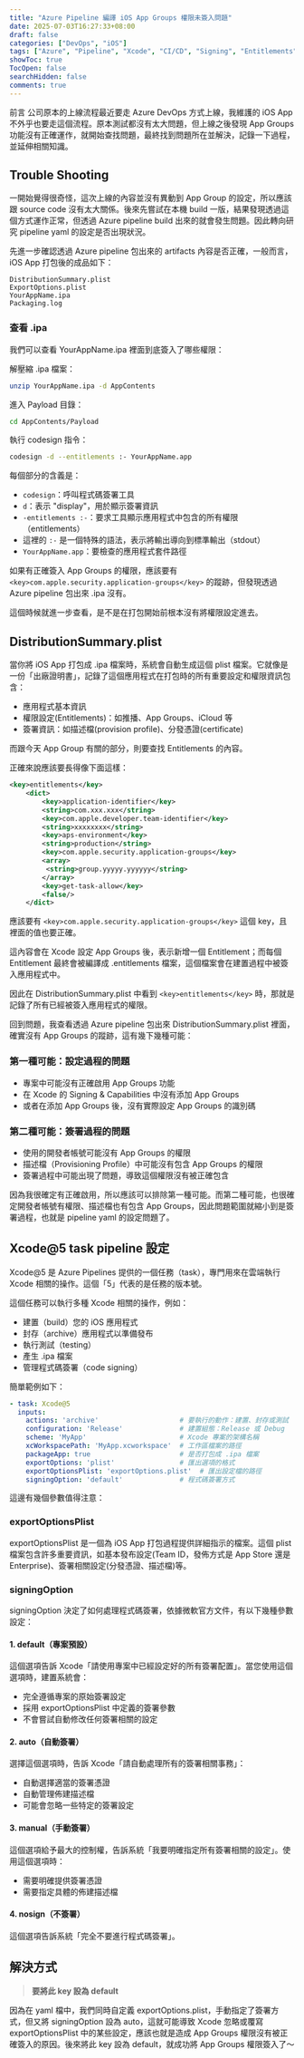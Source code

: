 ```yaml
---
title: "Azure Pipeline 編譯 iOS App Groups 權限未簽入問題"
date: 2025-07-03T16:27:33+08:00
draft: false
categories: ["DevOps", "iOS"]
tags: ["Azure", "Pipeline", "Xcode", "CI/CD", "Signing", "Entitlements"]
showToc: true
TocOpen: false
searchHidden: false
comments: true
---
```


前言
公司原本的上線流程最近要走 Azure DevOps 方式上線，我維護的 iOS App 不外乎也要走這個流程。原本測試都沒有太大問題，但上線之後發現 App Groups 功能沒有正確運作，就開始查找問題，最終找到問題所在並解決，記錄一下過程，並延伸相關知識。

## Trouble Shooting

一開始覺得很奇怪，這次上線的內容並沒有異動到 App Group 的設定，所以應該跟 source code 沒有太大關係。後來先嘗試在本機 build 一版，結果發現透過這個方式運作正常，但透過 Azure pipeline build 出來的就會發生問題。因此轉向研究 pipeline yaml 的設定是否出現狀況。

先進一步確認透過 Azure pipeline 包出來的 artifacts 內容是否正確，一般而言，iOS App 打包後的成品如下：

```
DistributionSummary.plist
ExportOptions.plist
YourAppName.ipa
Packaging.log
```

### 查看 .ipa

我們可以查看 YourAppName.ipa 裡面到底簽入了哪些權限：

解壓縮 .ipa 檔案：
```sh
unzip YourAppName.ipa -d AppContents
```

進入 Payload 目錄：
```sh
cd AppContents/Payload
```

執行 codesign 指令：
```sh
codesign -d --entitlements :- YourAppName.app
```

每個部分的含義是：
- `codesign`：呼叫程式碼簽署工具
- `d`：表示 "display"，用於顯示簽署資訊
- `-entitlements :-`：要求工具顯示應用程式中包含的所有權限（entitlements）
- 這裡的 `:-` 是一個特殊的語法，表示將輸出導向到標準輸出（stdout）
- `YourAppName.app`：要檢查的應用程式套件路徑

如果有正確簽入 App Groups 的權限，應該要有 `<key>com.apple.security.application-groups</key>` 的蹤跡，但發現透過 Azure pipeline 包出來 .ipa 沒有。

這個時候就進一步查看，是不是在打包開始前根本沒有將權限設定進去。

## DistributionSummary.plist

當你將 iOS App 打包成 .ipa 檔案時，系統會自動生成這個 plist 檔案。它就像是一份「出廠證明書」，記錄了這個應用程式在打包時的所有重要設定和權限資訊包含：
- 應用程式基本資訊
- 權限設定(Entitlements)：如推播、App Groups、iCloud 等
- 簽署資訊：如描述檔(provision profile)、分發憑證(certificate)

而跟今天 App Group 有關的部分，則要查找 Entitlements 的內容。

正確來說應該要長得像下面這樣：

```xml
<key>entitlements</key>
    <dict>
        <key>application-identifier</key>
        <string>com.xxx.xxx</string>
        <key>com.apple.developer.team-identifier</key>
        <string>xxxxxxxx</string>
        <key>aps-environment</key>
        <string>production</string>
        <key>com.apple.security.application-groups</key>
        <array>
         <string>group.yyyyy.yyyyyy</string>
        </array>
        <key>get-task-allow</key>
        <false/>
    </dict>
```

應該要有 `<key>com.apple.security.application-groups</key>` 這個 key，且裡面的值也要正確。

這內容會在 Xcode 設定 App Groups 後，表示新增一個 Entitlement；而每個 Entitlement 最終會被編譯成 .entitlements 檔案，這個檔案會在建置過程中被簽入應用程式中。

因此在 DistributionSummary.plist 中看到 `<key>entitlements</key>` 時，那就是記錄了所有已經被簽入應用程式的權限。

回到問題，我查看透過 Azure pipeline 包出來 DistributionSummary.plist 裡面，確實沒有 App Groups 的蹤跡，這有幾下幾種可能：

### 第一種可能：設定過程的問題
- 專案中可能沒有正確啟用 App Groups 功能
- 在 Xcode 的 Signing & Capabilities 中沒有添加 App Groups
- 或者在添加 App Groups 後，沒有實際設定 App Groups 的識別碼

### 第二種可能：簽署過程的問題
- 使用的開發者帳號可能沒有 App Groups 的權限
- 描述檔（Provisioning Profile）中可能沒有包含 App Groups 的權限
- 簽署過程中可能出現了問題，導致這個權限沒有被正確包含

因為我很確定有正確啟用，所以應該可以排除第一種可能。而第二種可能，也很確定開發者帳號有權限、描述檔也有包含 App Groups，因此問題範圍就縮小到是簽署過程，也就是 pipeline yaml 的設定問題了。

## Xcode@5 task pipeline 設定

Xcode@5 是 Azure Pipelines 提供的一個任務（task），專門用來在雲端執行 Xcode 相關的操作。這個「5」代表的是任務的版本號。

這個任務可以執行多種 Xcode 相關的操作，例如：
- 建置（build）您的 iOS 應用程式
- 封存（archive）應用程式以準備發布
- 執行測試（testing）
- 產生 .ipa 檔案
- 管理程式碼簽署（code signing）

簡單範例如下：

```yaml
- task: Xcode@5
  inputs:
    actions: 'archive'                    # 要執行的動作：建置、封存或測試
    configuration: 'Release'              # 建置組態：Release 或 Debug
    scheme: 'MyApp'                       # Xcode 專案的架構名稱
    xcWorkspacePath: 'MyApp.xcworkspace'  # 工作區檔案的路徑
    packageApp: true                      # 是否打包成 .ipa 檔案
    exportOptions: 'plist'                # 匯出選項的格式
    exportOptionsPlist: 'exportOptions.plist'  # 匯出設定檔的路徑
    signingOption: 'default'              # 程式碼簽署方式
```

這邊有幾個參數值得注意：

### exportOptionsPlist
exportOptionsPlist 是一個為 iOS App 打包過程提供詳細指示的檔案。這個 plist 檔案包含許多重要資訊，如基本發布設定(Team ID，發佈方式是 App Store 還是 Enterprise)、簽署相關設定(分發憑證、描述檔)等。

### signingOption
signingOption 決定了如何處理程式碼簽署，依據微軟官方文件，有以下幾種參數設定：

#### 1. default（專案預設）
這個選項告訴 Xcode「請使用專案中已經設定好的所有簽署配置」。當您使用這個選項時，建置系統會：
- 完全遵循專案的原始簽署設定
- 採用 exportOptionsPlist 中定義的簽署參數
- 不會嘗試自動修改任何簽署相關的設定

#### 2. auto（自動簽署）
選擇這個選項時，告訴 Xcode「請自動處理所有的簽署相關事務」：
- 自動選擇適當的簽署憑證
- 自動管理佈建描述檔
- 可能會忽略一些特定的簽署設定

#### 3. manual（手動簽署）
這個選項給予最大的控制權，告訴系統「我要明確指定所有簽署相關的設定」。使用這個選項時：
- 需要明確提供簽署憑證
- 需要指定具體的佈建描述檔

#### 4. nosign（不簽署）
這個選項告訴系統「完全不要進行程式碼簽署」。

## 解決方式

>**要將此 key 設為 default**

因為在 yaml 檔中，我們同時自定義 exportOptions.plist，手動指定了簽署方式，但又將 signingOption 設為 auto，這就可能導致 Xcode 忽略或覆寫 exportOptionsPlist 中的某些設定，應該也就是造成 App Groups 權限沒有被正確簽入的原因。後來將此 key 設為 default，就成功將 App Groups 權限簽入了～

